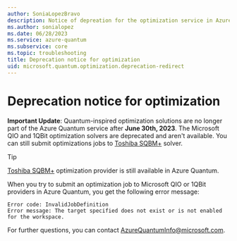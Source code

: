 ```yaml
---
author: SoniaLopezBravo
description: Notice of depreation for the optimization service in Azure Quantum. 
ms.author: sonialopez
ms.date: 06/28/2023
ms.service: azure-quantum
ms.subservice: core  
ms.topic: troubleshooting
title: Deprecation notice for optimization
uid: microsoft.quantum.optimization.deprecation-redirect
---
```


# Deprecation notice for optimization

**Important Update**: Quantum-inspired optimization solutions are no longer part of the Azure Quantum service after **June 30th, 2023**. The Microsoft QIO and 1QBit optimization solvers are deprecated and aren't available. You can still submit optimizations jobs to [Toshiba SQBM+](xref:microsoft.quantum.providers.optimization.toshiba) solver. 

> [!TIP]
> [Toshiba SQBM+](xref:microsoft.quantum.providers.optimization.toshiba) optimization provider is still available in Azure Quantum.

When you try to submit an optimization job to Microsoft QIO or 1QBit providers in Azure Quantum, you get the following error message:

```output
Error code: InvalidJobDefinition
Error message: The target specified does not exist or is not enabled for the workspace.
```

For further questions, you can contact [AzureQuantumInfo@microsoft.com](mailto:AzureQuantumInfo@microsoft.com).


